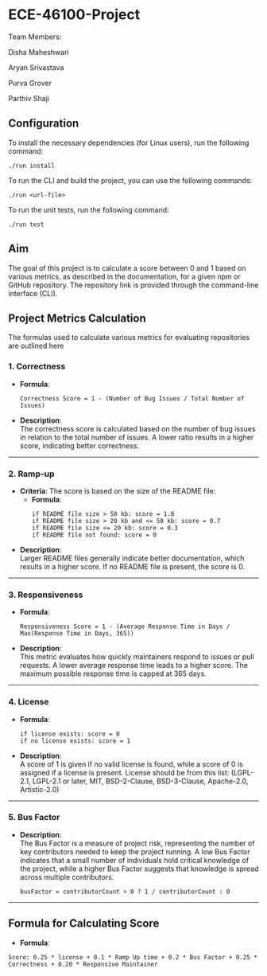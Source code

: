 # ECE-46100-Project

Team Members:

Disha Maheshwari

Aryan Srivastava

Purva Grover

Parthiv Shaji
## Configuration

To install the necessary dependencies (for Linux users), run the following command:
```
./run install
```

To run the CLI and build the project, you can use the following commands:
```
./run <url-file>
```
To run the unit tests, run the following command: 
```
./run test
```

## Aim

The goal of this project is to calculate a score between 0 and 1 based on various metrics, as described in the documentation, for a given npm or GitHub repository. The repository link is provided through the command-line interface (CLI).
## Project Metrics Calculation

 The formulas used to calculate various metrics for evaluating repositories are outlined here

### 1. Correctness

- **Formula**:  
  ```
  Correctness Score = 1 - (Number of Bug Issues / Total Number of Issues)
  ```
- **Description**:  
  The correctness score is calculated based on the number of bug issues in relation to the total number of issues. A lower ratio results in a higher score, indicating better correctness.

---

### 2. Ramp-up

- **Criteria**: The score is based on the size of the README file:
  - **Formula**:
    ```
    if README file size > 50 kb: score = 1.0
    if README file size > 20 kb and <= 50 kb: score = 0.7
    if README file size <= 20 kb: score = 0.3
    if README file not found: score = 0
    ```
- **Description**:  
  Larger README files generally indicate better documentation, which results in a higher score. If no README file is present, the score is 0.

---

### 3. Responsiveness

- **Formula**:
  ```
  Responsiveness Score = 1 - (Average Response Time in Days / Max(Response Time in Days, 365))
  ```
- **Description**:  
  This metric evaluates how quickly maintainers respond to issues or pull requests. A lower average response time leads to a higher score. The maximum possible response time is capped at 365 days.

---

### 4. License

- **Formula**:
  ```
  if license exists: score = 0
  if no license exists: score = 1
  ```
- **Description**:  
  A score of 1 is given if no valid license is found, while a score of 0 is assigned if a license is present. License should be from this list: (LGPL-2.1, LGPL-2.1 or later, MIT, BSD-2-Clause, BSD-3-Clause, Apache-2.0, Artistic-2.0)

---

### 5. Bus Factor

- **Description**:  
  The Bus Factor is a measure of project risk, representing the number of key contributors needed to keep the project running. A low Bus Factor indicates that a small number of individuals hold critical knowledge of the project, while a higher Bus Factor suggests that knowledge is spread across multiple contributors.
  ```
  busFactor = contributorCount > 0 ? 1 / contributorCount : 0
  ```

---

## Formula for Calculating Score
- **Formula**:
```
Score: 0.25 * license + 0.1 * Ramp Up time + 0.2 * Bus Factor + 0.25 * Correctness + 0.20 * Responsive Maintainer
```
